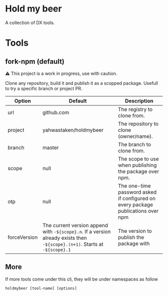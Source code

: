 # Hold my beer

A collection of DX tools.

# Tools

## fork-npm (default)

:warning: This project is a work in progress, use with caution.

Clone any repository, build it and publish it as a scopped package.
Usefull to try a specific branch or project PR.

| Option       | Default                                                                                                                    | Description                                                                      |
| ------------ | -------------------------------------------------------------------------------------------------------------------------- | -------------------------------------------------------------------------------- |
| url          | github.com                                                                                                                 | The registry to clone from.                                                      |
| project      | yahwastaken/holdmybeer                                                                                                     | The repository to clone (owner/name).                                            |
| branch       | master                                                                                                                     | The branch to clone from.                                                        |
| scope        | null                                                                                                                       | The scope to use when publishing the package over npm.                           |
| otp          | null                                                                                                                       | The one-time password asked if configured on every package publications over npm |
| forceVersion | The current version append with `-${scope}.n`. If a version already exists then `-${scope}.(n+1)`. Starts at `-${scope}.1` | The version to publish the package with                                          |


## More

If more tools come under this cli, they will be under namespaces as follow

```
holdmybeer [tool-name] [options]
```
